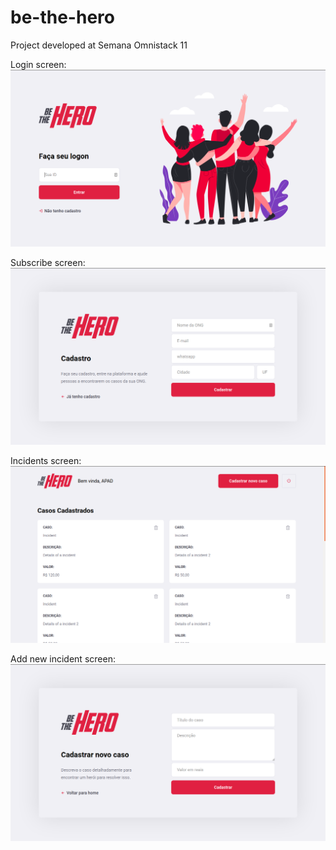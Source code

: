 # be-the-hero
Project developed at Semana Omnistack 11

Login screen:
![loguin screen](https://github.com/Andre-Ferraz/be-the-hero/blob/master/bethehero-login.png)

Subscribe screen:
![subscribe screen](https://github.com/Andre-Ferraz/be-the-hero/blob/master/bethehero-cadastrar-se.png)

Incidents screen:
![incidents screen](https://github.com/Andre-Ferraz/be-the-hero/blob/master/bethehero-logado.png)

Add new incident screen:
![new incident screen](https://github.com/Andre-Ferraz/be-the-hero/blob/master/bethehero-cadastrar-incidente.png)
